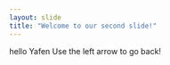 ```yaml
---
layout: slide
title: "Welcome to our second slide!"
---
```

hello Yafen
Use the left arrow to go back!
